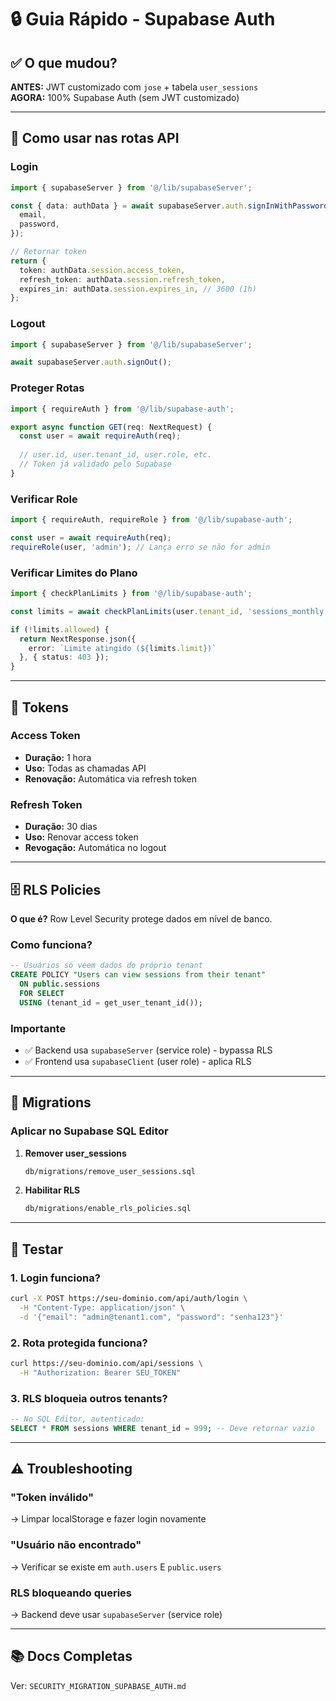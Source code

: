 # 🔒 Guia Rápido - Supabase Auth

## ✅ O que mudou?

**ANTES:** JWT customizado com `jose` + tabela `user_sessions`  
**AGORA:** 100% Supabase Auth (sem JWT customizado)

---

## 🚀 Como usar nas rotas API

### Login
```typescript
import { supabaseServer } from '@/lib/supabaseServer';

const { data: authData } = await supabaseServer.auth.signInWithPassword({
  email,
  password,
});

// Retornar token
return {
  token: authData.session.access_token,
  refresh_token: authData.session.refresh_token,
  expires_in: authData.session.expires_in, // 3600 (1h)
};
```

### Logout
```typescript
import { supabaseServer } from '@/lib/supabaseServer';

await supabaseServer.auth.signOut();
```

### Proteger Rotas
```typescript
import { requireAuth } from '@/lib/supabase-auth';

export async function GET(req: NextRequest) {
  const user = await requireAuth(req);
  
  // user.id, user.tenant_id, user.role, etc.
  // Token já validado pelo Supabase
}
```

### Verificar Role
```typescript
import { requireAuth, requireRole } from '@/lib/supabase-auth';

const user = await requireAuth(req);
requireRole(user, 'admin'); // Lança erro se não for admin
```

### Verificar Limites do Plano
```typescript
import { checkPlanLimits } from '@/lib/supabase-auth';

const limits = await checkPlanLimits(user.tenant_id, 'sessions_monthly');

if (!limits.allowed) {
  return NextResponse.json({
    error: `Limite atingido (${limits.limit})`
  }, { status: 403 });
}
```

---

## 🔐 Tokens

### Access Token
- **Duração:** 1 hora
- **Uso:** Todas as chamadas API
- **Renovação:** Automática via refresh token

### Refresh Token
- **Duração:** 30 dias
- **Uso:** Renovar access token
- **Revogação:** Automática no logout

---

## 🗄️ RLS Policies

**O que é?** Row Level Security protege dados em nível de banco.

### Como funciona?

```sql
-- Usuários só veem dados do próprio tenant
CREATE POLICY "Users can view sessions from their tenant"
  ON public.sessions
  FOR SELECT
  USING (tenant_id = get_user_tenant_id());
```

### Importante

- ✅ Backend usa `supabaseServer` (service role) - bypassa RLS
- ✅ Frontend usa `supabaseClient` (user role) - aplica RLS

---

## 📝 Migrations

### Aplicar no Supabase SQL Editor

1. **Remover user_sessions**
   ```bash
   db/migrations/remove_user_sessions.sql
   ```

2. **Habilitar RLS**
   ```bash
   db/migrations/enable_rls_policies.sql
   ```

---

## 🧪 Testar

### 1. Login funciona?
```bash
curl -X POST https://seu-dominio.com/api/auth/login \
  -H "Content-Type: application/json" \
  -d '{"email": "admin@tenant1.com", "password": "senha123"}'
```

### 2. Rota protegida funciona?
```bash
curl https://seu-dominio.com/api/sessions \
  -H "Authorization: Bearer SEU_TOKEN"
```

### 3. RLS bloqueia outros tenants?
```sql
-- No SQL Editor, autenticado:
SELECT * FROM sessions WHERE tenant_id = 999; -- Deve retornar vazio
```

---

## ⚠️ Troubleshooting

### "Token inválido"
→ Limpar localStorage e fazer login novamente

### "Usuário não encontrado"
→ Verificar se existe em `auth.users` E `public.users`

### RLS bloqueando queries
→ Backend deve usar `supabaseServer` (service role)

---

## 📚 Docs Completas

Ver: `SECURITY_MIGRATION_SUPABASE_AUTH.md`
